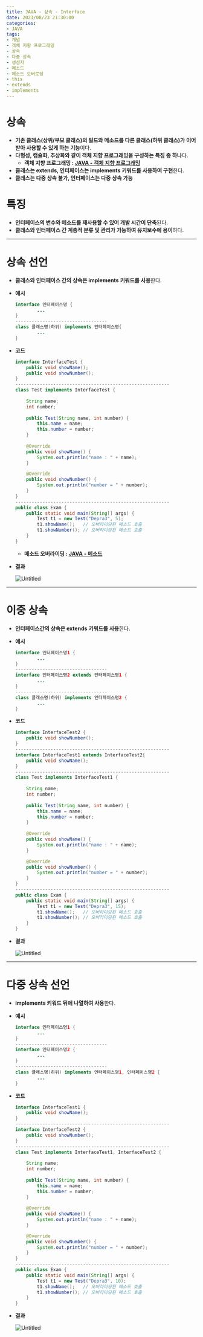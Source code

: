 ```yaml
---
title: JAVA - 상속 - Interface
date: 2023/08/23 21:30:00
categories:
- JAVA
tags:
- 개념
- 객체 지향 프로그래밍
- 상속
- 다중 상속
- 생성자
- 메소드
- 메소드 오버로딩
- this
- extends
- implements
---
```


# 상속

- **기존 클래스(상위/부모 클래스)의 필드와 메소드를 다른 클래스(하위 클래스)가 이어받아 사용할 수 있게 하는 기능**이다.
- **다형성, 캡슐화, 추상화와 같이 객체 지향 프로그래밍을 구성하는 특징 중 하나**다.
    - **객체 지향 프로그래밍 : [JAVA - 객체 지향 프로그래밍](https://depra3.github.io/2023/08/01/2023/08/JAVA-%EA%B0%9D%EC%B2%B4%EC%A7%80%ED%96%A5%ED%94%84%EB%A1%9C%EA%B7%B8%EB%9E%98%EB%B0%8D/)**
- **클래스는 extends, 인터페이스는 implements 키워드를 사용하여 구현**한다.
- **클래스는 다중 상속 불가, 인터페이스는 다중 상속 가능**

# 특징

- **인터페이스의 변수와 메소드를 재사용할 수 있어 개발 시간이 단축**된다.
- **클래스와 인터페이스 간 계층적 분류 및 관리가 가능하여 유지보수에 용이**하다.

---

# 상속 선언

- **클래스와 인터페이스 간의 상속은 implements 키워드를 사용**한다.

- **예시**
    
    ```java
    interface 인터페이스명 {
    		...
    }
    ----------------------------------
    class 클래스명(하위) implements 인터페이스명{
    		...
    }
    ```
    
- **코드**
    
    ```java
    interface InterfaceTest {
    	public void showName();
    	public void showNumber();
    }
    ---------------------------------------------------------
    class Test implements InterfaceTest {
    	
    	String name;
    	int number;
    	
    	public Test(String name, int number) {
    		this.name = name;
    		this.number = number;
    	}
    	
    	@Override
    	public void showName() {
    		System.out.println("name : " + name);
    	}
    
    	@Override
    	public void showNumber() {
    		System.out.println("number = " + number);
    	}
    }
    ---------------------------------------------------------
    public class Exam {
    	public static void main(String[] args) {
    		Test t1 = new Test("Depra3", 5);
    		t1.showName();   // 오버라이딩된 메소드 호출
    		t1.showNumber(); // 오버라이딩된 메소드 호출
    	}
    }
    ```
    
    - **메소드 오버라이딩 : [JAVA - 메소드](https://depra3.github.io/2023/08/04/2023/08/JAVA-%EB%A9%94%EC%86%8C%EB%93%9C/)**
- **결과**
    
    ![Untitled](JAVA-%E1%84%89%E1%85%A1%E1%86%BC%E1%84%89%E1%85%A9%E1%86%A8-Interface%20cb6f4aa63a8449d59223e60e7d51f085/Untitled.png)
    

---

# 이중 상속

- **인터페이스간의 상속은 extends 키워드를 사용**한다.
- **예시**
    
    ```java
    interface 인터페이스명1 {
    		...
    }
    ----------------------------------
    interface 인터페이스명2 extends 인터페이스명1 {
    		...
    }
    ----------------------------------
    class 클래스명(하위) implements 인터페이스명2 {
    		...
    }
    ```
    
- **코드**
    
    ```java
    interface InterfaceTest2 {
    	public void showNumber();
    }
    ---------------------------------------------------------
    interface InterfaceTest1 extends InterfaceTest2{
    	public void showName();
    }
    ---------------------------------------------------------
    class Test implements InterfaceTest1 {
    	
    	String name;
    	int number;
    	
    	public Test(String name, int number) {
    		this.name = name;
    		this.number = number;
    	}
    	
    	@Override
    	public void showName() {
    		System.out.println("name : " + name);
    	}
    
    	@Override
    	public void showNumber() {
    		System.out.println("number = " + number);
    	}
    }
    ---------------------------------------------------------
    public class Exam {
    	public static void main(String[] args) {
    		Test t1 = new Test("Depra3", 15);
    		t1.showName();   // 오버라이딩된 메소드 호출
    		t1.showNumber(); // 오버라이딩된 메소드 호출
    	}
    }
    ```
    
- **결과**
    
    ![Untitled](JAVA-%E1%84%89%E1%85%A1%E1%86%BC%E1%84%89%E1%85%A9%E1%86%A8-Interface%20cb6f4aa63a8449d59223e60e7d51f085/Untitled%201.png)
    

---

# 다중 상속 선언

- **implements 키워드 뒤에 나열하여 사용**한다.

- **예시**
    
    ```java
    interface 인터페이스명1 {
    		...
    }
    ----------------------------------
    interface 인터페이스명2 {
    		...
    }
    ----------------------------------
    class 클래스명(하위) implements 인터페이스명1, 인터페이스명2 {
    		...
    }
    ```
    
- **코드**
    
    ```java
    interface InterfaceTest1 {
    	public void showName();
    }
    ---------------------------------------------------------
    interface InterfaceTest2 {
    	public void showNumber();
    }
    ---------------------------------------------------------
    class Test implements InterfaceTest1, InterfaceTest2 {
    	
    	String name;
    	int number;
    	
    	public Test(String name, int number) {
    		this.name = name;
    		this.number = number;
    	}
    	
    	@Override
    	public void showName() {
    		System.out.println("name : " + name);
    	}
    
    	@Override
    	public void showNumber() {
    		System.out.println("number = " + number);
    	}
    }
    ---------------------------------------------------------
    public class Exam {
    	public static void main(String[] args) {
    		Test t1 = new Test("Depra3", 10);
    		t1.showName();   // 오버라이딩된 메소드 호출
    		t1.showNumber(); // 오버라이딩된 메소드 호출
    	}
    }
    ```
    
- **결과**
    
    ![Untitled](JAVA-%E1%84%89%E1%85%A1%E1%86%BC%E1%84%89%E1%85%A9%E1%86%A8-Interface%20cb6f4aa63a8449d59223e60e7d51f085/Untitled%202.png)
